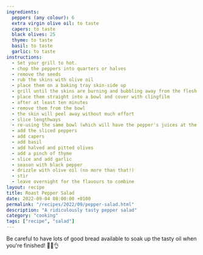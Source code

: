 ```yaml
---
ingredients:
  peppers (any colour): 6
  extra virgin olive oil: to taste
  capers: to taste
  black olives: 25
  thyme: to taste
  basil: to taste
  garlic: to taste
instructions:
  - Set your grill to hot.
  - chop the peppers into quarters or halves
  - remove the seeds 
  - rub the skins with olive oil
  - place them on a baking tray skin-side up
  - grill until the skins are burning and bubbling away from the flesh
  - place them straight into a bowl and cover with clingfilm
  - after at least ten minutes
  - remove them from the bowl
  - the skin will peel away without much effort
  - slice lengthways
  - re-using the same bowl (which will have the pepper's juices at the bottom)
  - add the sliced peppers
  - add capers
  - add basil
  - add halved and pitted olives
  - add a pinch of thyme
  - slice and add garlic
  - season with black pepper
  - drizzle with olive oil (no more than that!)
  - stir
  - leave overnight for the flavours to combine
layout: recipe
title: Roast Pepper Salad
date: 2022-09-04 08:00:00 +0100
permalink: "/recipes/2022/09/pepper-salad.html"
description: "A ridiculously tasty pepper salad"
category: "cooking"
tags: ["recipe", "salad"]
---
```


Be careful to have lots of good bread available to soak up the tasty oil when you're finished! 👩‍🍳👌